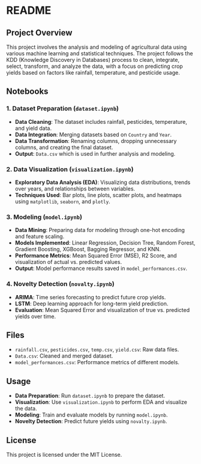 # README

## Project Overview

This project involves the analysis and modeling of agricultural data using various machine learning and statistical techniques. The project follows the KDD (Knowledge Discovery in Databases) process to clean, integrate, select, transform, and analyze the data, with a focus on predicting crop yields based on factors like rainfall, temperature, and pesticide usage.

## Notebooks

### 1. **Dataset Preparation (`dataset.ipynb`)**
- **Data Cleaning**: The dataset includes rainfall, pesticides, temperature, and yield data.
- **Data Integration**: Merging datasets based on `Country` and `Year`.
- **Data Transformation**: Renaming columns, dropping unnecessary columns, and creating the final dataset.
- **Output**: `Data.csv` which is used in further analysis and modeling.

### 2. **Data Visualization (`visualization.ipynb`)**
- **Exploratory Data Analysis (EDA)**: Visualizing data distributions, trends over years, and relationships between variables.
- **Techniques Used**: Bar plots, line plots, scatter plots, and heatmaps using `matplotlib`, `seaborn`, and `plotly`.

### 3. **Modeling (`model.ipynb`)**
- **Data Mining**: Preparing data for modeling through one-hot encoding and feature scaling.
- **Models Implemented**: Linear Regression, Decision Tree, Random Forest, Gradient Boosting, XGBoost, Bagging Regressor, and KNN.
- **Performance Metrics**: Mean Squared Error (MSE), R2 Score, and visualization of actual vs. predicted values.
- **Output**: Model performance results saved in `model_performances.csv`.

### 4. **Novelty Detection (`novalty.ipynb`)**
- **ARIMA**: Time series forecasting to predict future crop yields.
- **LSTM**: Deep learning approach for long-term yield prediction.
- **Evaluation**: Mean Squared Error and visualization of true vs. predicted yields over time.

## Files
- `rainfall.csv`, `pesticides.csv`, `temp.csv`, `yield.csv`: Raw data files.
- `Data.csv`: Cleaned and merged dataset.
- `model_performances.csv`: Performance metrics of different models.

## Usage

- **Data Preparation**: Run `dataset.ipynb` to prepare the dataset.
- **Visualization**: Use `visualization.ipynb` to perform EDA and visualize the data.
- **Modeling**: Train and evaluate models by running `model.ipynb`.
- **Novelty Detection**: Predict future yields using `novalty.ipynb`.

## License

This project is licensed under the MIT License.
